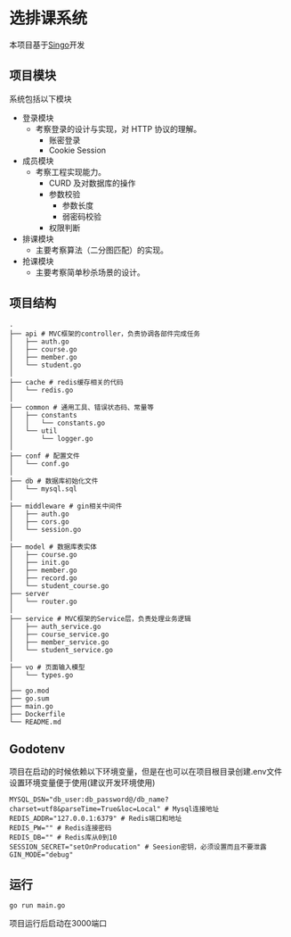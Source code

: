 # 选排课系统

本项目基于[Singo](https://github.com/Gourouting/singo)开发 

## 项目模块

系统包括以下模块
- 登录模块
  - 考察登录的设计与实现，对 HTTP 协议的理解。
    - 账密登录
    - Cookie Session
- 成员模块
  - 考察工程实现能力。
    - CURD 及对数据库的操作
    - 参数校验
      - 参数长度
      - 弱密码校验
    - 权限判断
- 排课模块
  - 主要考察算法（二分图匹配）的实现。
- 抢课模块
  - 主要考察简单秒杀场景的设计。

## 项目结构
```
.
├── api # MVC框架的controller，负责协调各部件完成任务
│   ├── auth.go
│   ├── course.go
│   ├── member.go
│   └── student.go
│
├── cache # redis缓存相关的代码
│   └── redis.go
│
├── common # 通用工具、错误状态码、常量等
│   ├── constants
│   │   └── constants.go
│   └── util
│       └── logger.go
│
├── conf # 配置文件
│   └── conf.go
│
├── db # 数据库初始化文件
│   └── mysql.sql
│
├── middleware # gin相关中间件
│   ├── auth.go
│   ├── cors.go
│   └── session.go
│
├── model # 数据库表实体
│   ├── course.go
│   ├── init.go
│   ├── member.go
│   ├── record.go
│   └── student_course.go
├── server
│   └── router.go
│
├── service # MVC框架的Service层，负责处理业务逻辑
│   ├── auth_service.go
│   ├── course_service.go
│   ├── member_service.go
│   └── student_service.go
│
├── vo # 页面输入模型
│   └── types.go
│
├── go.mod
├── go.sum
├── main.go
├── Dockerfile
└── README.md
```

## Godotenv

项目在启动的时候依赖以下环境变量，但是在也可以在项目根目录创建.env文件设置环境变量便于使用(建议开发环境使用)

```shell
MYSQL_DSN="db_user:db_password@/db_name?charset=utf8&parseTime=True&loc=Local" # Mysql连接地址
REDIS_ADDR="127.0.0.1:6379" # Redis端口和地址
REDIS_PW="" # Redis连接密码
REDIS_DB="" # Redis库从0到10
SESSION_SECRET="setOnProducation" # Seesion密钥，必须设置而且不要泄露
GIN_MODE="debug"
```

## 运行
```
go run main.go
```
项目运行后启动在3000端口